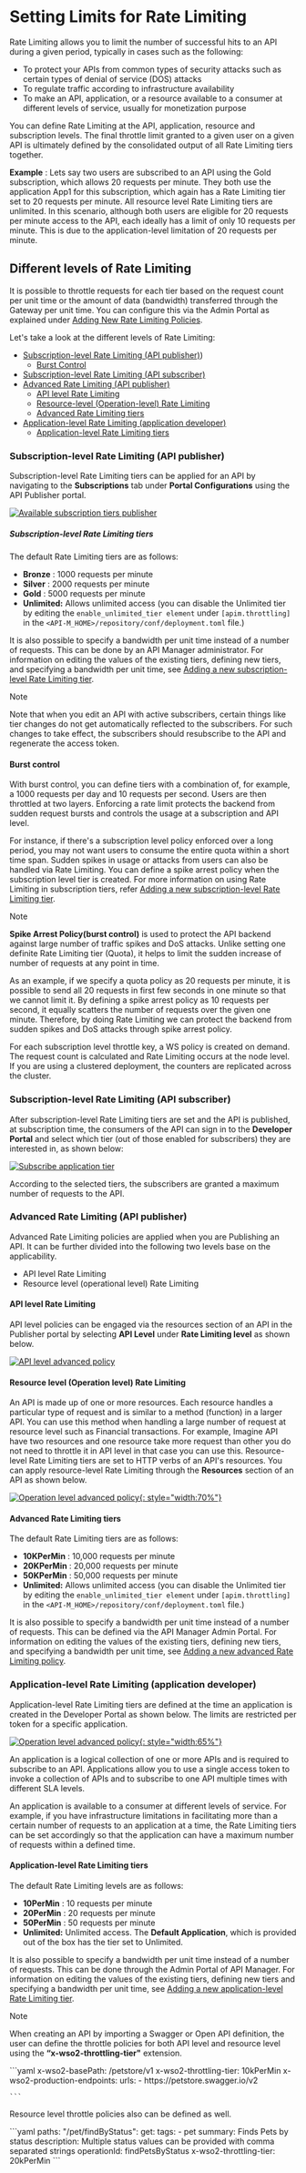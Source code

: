 # Setting Limits for Rate Limiting

Rate Limiting allows you to limit the number of successful hits to an API during a given period, typically in cases such as the following:

-   To protect your APIs from common types of security attacks such as certain types of denial of service (DOS) attacks
-   To regulate traffic according to infrastructure availability
-   To make an API, application, or a resource available to a consumer at different levels of service, usually for monetization purpose

You can define Rate Limiting at the API, application, resource and subscription levels. The final throttle limit granted to a given user on a given API is ultimately defined by the consolidated output of all Rate Limiting tiers together.

**Example** : Lets say two users are subscribed to an API using the Gold subscription, which allows 20 requests per minute. They both use the application App1 for this subscription, which again has a Rate Limiting tier set to 20 requests per minute. All resource level Rate Limiting tiers are unlimited. In this scenario, although both users are eligible for 20 requests per minute access to the API, each ideally has a limit of only 10 requests per minute. This is due to the application-level limitation of 20 requests per minute.

## Different levels of Rate Limiting

It is possible to throttle requests for each tier based on the request count per unit time or the amount of data (bandwidth) transferred through the Gateway per unit time. You can configure this via the Admin Portal as explained under [Adding New Rate Limiting Policies]({{base_path}}/design/rate-limiting/adding-new-throttling-policies/).


Let's take a look at the different levels of Rate Limiting:

-   [Subscription-level Rate Limiting (API publisher)](#subscription-level-rate-limiting-api-publisher))
    -   [Burst Control](#burst-control)
-   [Subscription-level Rate Limiting (API subscriber)](#subscription-level-rate-limiting-api-subscriber)
-   [Advanced Rate Limiting (API publisher)](#advanced-rate-limiting-api-publisher)
    -   [API level Rate Limiting](#api-level-rate-limiting)
    -   [Resource-level (Operation-level) Rate Limiting](#resource-leveloperation-level-rate-limiting)
    -   [Advanced Rate Limiting tiers](#advanced-rate-limiting-tiers)
-   [Application-level Rate Limiting (application developer)](#application-level-rate-limiting-application-developer)
    -   [Application-level Rate Limiting tiers](#Settingrate-limitingLimits-Application-levelrate-limitingtiers)

### Subscription-level Rate Limiting (API publisher)

Subscription-level Rate Limiting tiers can be applied for an API by navigating to the **Subscriptions** tab under **Portal Configurations** using the API Publisher portal.

[![Available subscription tiers publisher]({{base_path}}/assets/img/learn/available-subscription-tiers-publisher.png)]({{base_path}}/assets/img/learn/available-subscription-tiers-publisher.png)
##### Subscription-level Rate Limiting tiers

The default Rate Limiting tiers are as follows:

-   **Bronze** : 1000 requests per minute
-   **Silver** : 2000 requests per minute
-   **Gold** : 5000 requests per minute
-   **Unlimited:** Allows unlimited access (you can disable the Unlimited tier by editing the `enable_unlimited_tier element` under `[apim.throttling]` in the `<API-M_HOME>/repository/conf/deployment.toml` file.)


It is also possible to specify a bandwidth per unit time instead of a number of requests. This can be done by an API Manager administrator. For information on editing the values of the existing tiers, defining new tiers, and specifying a bandwidth per unit time, see [Adding a new subscription-level Rate Limiting tier]({{base_path}}/design/rate-limiting/adding-new-throttling-policies/#adding-a-new-subscription-level-rate-limiting-tier).

  <div class="admonition info">
   <p class="admonition-title">Note</p>
<p> Note that when you edit an API with active subscribers, certain things like tier changes do not get automatically reflected to the subscribers. For such changes to take effect, the subscribers should resubscribe to the API and regenerate the access token. </p>
</div>


#### **Burst control**

With burst control, you can define tiers with a combination of, for example, a 1000 requests per day and 10 requests per second. Users are then throttled at two layers. Enforcing a rate limit protects the backend from sudden request bursts and controls the usage at a subscription and API level.

For instance, if there's a subscription level policy enforced over a long period, you may not want users to consume the entire quota within a short time span. Sudden spikes in usage or attacks from users can also be handled via Rate Limiting. You can define a spike arrest policy when the subscription level tier is created. For more information on using Rate Limiting in subscription tiers, refer [Adding a new subscription-level Rate Limiting tier]({{base_path}}/design/rate-limiting/adding-new-throttling-policies/#adding-a-new-subscription-level-rate-limiting-tier).

<div class="admonition info">
<p class="admonition-title">Note</p>
<p> <b>Spike Arrest Policy(burst control)</b> is used to protect the API backend against large number of traffic spikes and DoS attacks. Unlike setting one definite Rate Limiting tier (Quota), it helps to limit the sudden increase of number of requests at any point in time.</p>
</div>

As an example, if we specify a quota policy as 20 requests per minute, it is possible to send all 20 requests in first few seconds in one minute so that we cannot limit it. By defining a spike arrest policy as 10 requests per second, it equally scatters the number of requests over the given one minute. Therefore, by doing Rate Limiting we can protect the backend from sudden spikes and DoS attacks through spike arrest policy.


For each subscription level throttle key, a WS policy is created on demand. The request count is calculated and Rate Limiting occurs at the node level. If you are using a clustered deployment, the counters are replicated across the cluster.

### Subscription-level Rate Limiting (API subscriber)

After subscription-level Rate Limiting tiers are set and the API is published, at subscription time, the consumers of the API can sign in to the **Developer Portal** and select which tier (out of those enabled for subscribers) they are interested in, as shown below:

[![Subscribe application tier]({{base_path}}/assets/img/learn/subscribe-application-tier.png)]({{base_path}}/assets/img/learn/subscribe-application-tier.png)

According to the selected tiers, the subscribers are granted a maximum number of requests to the API.

### Advanced Rate Limiting (API publisher)

Advanced Rate Limiting policies are applied when you are Publishing an API. It can be further divided into the following two levels base on the applicability.

-   API level Rate Limiting
-   Resource level (operational level) Rate Limiting

#### API level Rate Limiting

API level policies can be engaged via the resources section of an API in the Publisher portal by selecting **API Level** under **Rate Limiting level** as shown below.

[![API level advanced policy]({{base_path}}/assets/img/learn/api-level-advanced-policy.png)]({{base_path}}/assets/img/learn/api-level-advanced-policy.png)

#### **Resource level (Operation level) Rate Limiting**

An API is made up of one or more resources. Each resource handles a particular type of request and is similar to a method (function) in a larger API. You can use this method when handling a large number of request at resource level such as Financial transactions. For example, Imagine API have two resources and one resource take more request than other you do not need to throttle it in API level in that case you can use this.  Resource-level Rate Limiting tiers are set to HTTP verbs of an API's  resources.  You can apply resource-level Rate Limiting through the **Resources** section of an API as shown below.

[![Operation level advanced policy]({{base_path}}/assets/img/learn/operation-level-advanced-policy.png){: style="width:70%"}]({{base_path}}/assets/img/learn/operation-level-advanced-policy.png)

#### Advanced Rate Limiting tiers

The default Rate Limiting tiers are as follows:

-   **10KPerMin** : 10,000 requests per minute
-   **20KPerMin** : 20,000 requests per minute
-   **50KPerMin** : 50,000 requests per minute
-   **Unlimited:** Allows unlimited access (you can disable the Unlimited tier by editing the `enable_unlimited_tier element` under `[apim.throttling]` in the `<API-M_HOME>/repository/conf/deployment.toml` file.)

It is also possible to specify a bandwidth per unit time instead of a number of requests. This can be defined via the API Manager Admin Portal. For information on editing the values of the existing tiers, defining new tiers, and specifying a bandwidth per unit time, see [Adding a new advanced Rate Limiting policy]({{base_path}}/design/rate-limiting/adding-new-throttling-policies/#adding-a-new-advanced-throttling-policy).

### Application-level Rate Limiting (application developer)

Application-level Rate Limiting tiers are defined at the time an application is created in the Developer Portal as shown below. The limits are restricted per token for a specific application.

[![Operation level advanced policy]({{base_path}}/assets/img/learn/application-create-policy.png){: style="width:65%"}]({{base_path}}/assets/img/learn/application-create-policy.png)

An application is a logical collection of one or more APIs and is required to subscribe to an API. Applications allow you to use a single access token to invoke a collection of APIs and to subscribe to one API multiple times with different SLA levels.

An application is available to a consumer at different levels of service. For example, if you have infrastructure limitations in facilitating more than a certain number of requests to an application at a time, the Rate Limiting tiers can be set accordingly so that the application can have a maximum number of requests within a defined time.

#### Application-level Rate Limiting tiers

The default Rate Limiting levels are as follows:

-   **10PerMin** : 10 requests per minute
-   **20PerMin** : 20 requests per minute
-   **50PerMin** : 50 requests per minute
-   **Unlimited:** Unlimited access. The **Default Application**, which is provided out of the box has the tier set to Unlimited.

It is also possible to specify a bandwidth per unit time instead of a number of requests. This can be done through the Admin Portal of API Manager. For information on editing the values of the existing tiers, defining new tiers and specifying a bandwidth per unit time, see [Adding a new application-level Rate Limiting tier]({{base_path}}/design/rate-limiting/adding-new-throttling-policies/#adding-a-new-application-level-throttling-tier).

<div class="admonition info">
<p class="admonition-title">Note</p>
<p> When creating an API by importing a Swagger or Open API definition, the user can define the throttle policies for both API level and resource level using the <b>“x-wso2-throttling-tier"</b> extension.</p>
    ```yaml
    x-wso2-basePath: /petstore/v1
    x-wso2-throttling-tier: 10kPerMin
    x-wso2-production-endpoints:
    urls:
    - https://petstore.swagger.io/v2

    ```
<p>Resource level throttle policies also can be defined as well.</p>
    ```yaml
    paths:
        "/pet/findByStatus":
            get:
            tags:
            - pet
            summary: Finds Pets by status
            description: Multiple status values can be provided with comma separated strings
            operationId: findPetsByStatus
            x-wso2-throttling-tier: 20kPerMin
    ```
</div>

